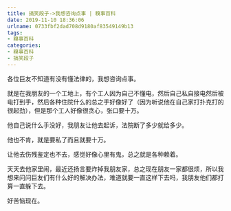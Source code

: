 ```yaml
---
title: 搞笑段子->我想咨询点事 | 糗事百科
date: 2019-11-10 18:36:06
urlname: 0733fbf2dad708d9180af83549149b13
tags: 
- 糗事百科
categories:
- 糗事百科
- 搞笑段子
---
```

各位巨友不知道有没有懂法律的，我想咨询点事。

就是在我朋友的一个工地上，有个工人因为自己不懂电，然后自己私自接电然后被电打到手，然后各种住院什么的总之手好像好了（因为听说他在自己家打扑克打的很起劲），但是那个工人好像很贪心，张口要十万。

他自己说什么手没好，我朋友让他去起诉，法院断了多少就给多少。

他也不肯，就是要私了而且就要十万。

让他去伤残鉴定也不去，感觉好像心里有鬼，总之就是各种赖着。

天天去他家里闹，最近还扬言要炸掉我朋友家，总之现在朋友一家都很烦，所以我想来问问巨友们有什么好的解决办法，难道就要一直这样下去吗，我朋友他们都打算一直躲下去。

好苦恼现在。


